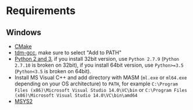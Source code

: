 # Requirements

## Windows

- [CMake](http://www.cmake.org/download/)
- [tdm-gcc](http://tdm-gcc.tdragon.net/download), make sure to select "Add to PATH"
- [Python 2 and 3](https://www.python.org/downloads/), if you install 32bit version,
  use `Python 2.7.9` (`Python 2.7.10` is broken on 32bit), if you install 64bit version,
  use `Python>=3.5` (`Python<3.5` is broken on 64bit).
- Install MS Visual C++ and add directory with MASM (`ml.exe` or `ml64.exe`
  depending on your OS architecture) to `PATH`, for example
  `C:\Program Files (x86)\Microsoft Visual Studio 14.0\VC\bin` or
  `C:\Program Files (x86)\Microsoft Visual Studio 14.0\VC\bin\amd64`
- [MSYS2](http://msys2.github.io/)
